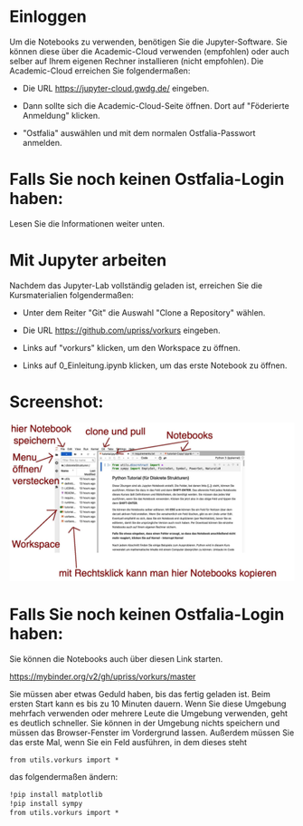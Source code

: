 # Einloggen

Um die Notebooks zu verwenden, benötigen Sie die Jupyter-Software. Sie können diese über die Academic-Cloud verwenden (empfohlen) oder auch selber auf Ihrem eigenen Rechner installieren (nicht empfohlen). Die Academic-Cloud erreichen Sie folgendermaßen:

* Die URL https://jupyter-cloud.gwdg.de/ eingeben.
    
* Dann sollte sich die Academic-Cloud-Seite öffnen. Dort auf "Föderierte Anmeldung" klicken.
    
* "Ostfalia" auswählen und mit dem normalen Ostfalia-Passwort anmelden.

# Falls Sie noch keinen Ostfalia-Login haben:

Lesen Sie die Informationen weiter unten.

# Mit Jupyter arbeiten

Nachdem das Jupyter-Lab vollständig geladen ist, erreichen Sie die Kursmaterialien folgendermaßen:

* Unter dem Reiter "Git" die Auswahl "Clone a Repository" wählen.
    
* Die URL https://github.com/upriss/vorkurs eingeben.
    
* Links auf "vorkurs" klicken, um den Workspace zu öffnen.
    
* Links auf 0_Einleitung.ipynb klicken, um das erste Notebook zu öffnen.

# Screenshot:

![Screenshot](./utils/jupyter1.jpg)

# Falls Sie noch keinen Ostfalia-Login haben:

Sie können die Notebooks auch über diesen Link starten. 

https://mybinder.org/v2/gh/upriss/vorkurs/master

Sie müssen aber etwas Geduld haben, bis das fertig geladen ist. Beim ersten Start kann es bis zu 10 Minuten dauern. Wenn Sie diese Umgebung mehrfach verwenden oder mehrere Leute die Umgebung verwenden, geht es deutlich schneller. Sie können in der Umgebung nichts speichern und müssen das Browser-Fenster im Vordergrund lassen. Außerdem müssen Sie das erste Mal, wenn Sie ein Feld ausführen, in dem dieses steht

    from utils.vorkurs import *

das folgendermaßen ändern:

    !pip install matplotlib
    !pip install sympy
    from utils.vorkurs import *